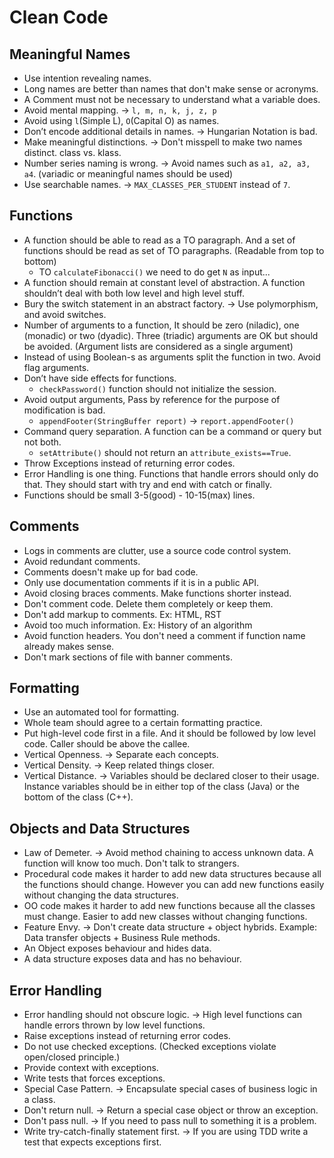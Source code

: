 # Clean Code 

## Meaningful Names

* Use intention revealing names. 
* Long names are better than names that don't make sense or acronyms.
* A Comment must not be necessary to understand what a variable does.
* Avoid mental mapping. &#x2192; `l, m, n, k, j, z, p`
* Avoid using `l`(Simple L), `O`(Capital O) as names.
* Don’t encode additional details in names. &#x2192; Hungarian Notation is bad.
* Make meaningful distinctions. &#x2192; Don't misspell to make two names distinct. class vs. klass.
* Number series naming is wrong. &#x2192; Avoid names such as `a1, a2, a3, a4`. (variadic or meaningful names should be used)
* Use searchable names. &#x2192; `MAX_CLASSES_PER_STUDENT` instead of `7`.

## Functions

* A function should be able to read as a TO paragraph. And a set of functions should be read as set of TO paragraphs. (Readable from top to bottom)
    * TO `calculateFibonacci()` we need to do get `N` as input...
* A function should remain at constant level of abstraction. A function shouldn’t deal with both low level and high level stuff.
* Bury the switch statement in an abstract factory. &#x2192; Use polymorphism, and avoid switches.
* Number of arguments to a function, It should be zero (niladic), one (monadic) or two (dyadic). Three (triadic) arguments are OK but should be avoided. (Argument lists are considered as a single argument)
* Instead of using Boolean-s as arguments split the function in two. Avoid flag arguments.
* Don’t have side effects for functions. 
    * `checkPassword()` function should not initialize the session. 
* Avoid output arguments, Pass by reference for the purpose of modification is bad. 
    * `appendFooter(StringBuffer report)` &#x2192; `report.appendFooter()`
* Command query separation. A function can be a command or query but not both.
    * `setAttribute()` should not return an `attribute_exists==True`. 
* Throw Exceptions instead of returning error codes.
* Error Handling is one thing. Functions that handle errors should only do that. They should start with try and end with catch or finally. 
* Functions should be small 3-5(good) - 10-15(max) lines.

## Comments

* Logs in comments are clutter, use a source code control system.
* Avoid redundant comments. 
* Comments doesn't make up for bad code.
* Only use documentation comments if it is in a public API.
* Avoid closing braces comments. Make functions shorter instead.
* Don't comment code. Delete them completely or keep them.
* Don't add markup to comments. Ex: HTML, RST
* Avoid too much information. Ex: History of an algorithm
* Avoid function headers. You don't need a comment if function name already makes sense.
* Don't mark sections of file with banner comments.

## Formatting 

* Use an automated tool for formatting.
* Whole team should agree to a certain formatting practice.
* Put high-level code first in a file. And it should be followed by low level code. Caller should be above the callee.
* Vertical Openness. &#x2192; Separate each concepts.
* Vertical Density. &#x2192; Keep related things closer.
* Vertical Distance. &#x2192; Variables should be declared closer to their usage. Instance variables should be in either top of the class (Java) or the bottom of the class (C++).


##  Objects and Data Structures

* Law of Demeter. &#x2192; Avoid method chaining to access unknown data. A function will know too much. Don't talk to strangers.
* Procedural code makes it harder to add new data structures because all the functions should change. However you can add new functions easily without changing the data structures.
* OO code makes it harder to add new functions because all the classes must change. Easier to add new classes without changing functions.
* Feature Envy. &#x2192; Don't create data structure + object hybrids. Example: Data transfer objects + Business Rule methods.
* An Object exposes behaviour and hides data.
* A data structure exposes data and has no behaviour.

## Error Handling

* Error handling should not obscure logic. &#x2192; High level functions can handle errors thrown by low level functions.
* Raise exceptions instead of returning error codes.
* Do not use checked exceptions. (Checked exceptions violate open/closed principle.)
* Provide context with exceptions.
* Write tests that forces exceptions.
* Special Case Pattern. &#x2192; Encapsulate special cases of business logic in a class. 
* Don't return null. &#x2192; Return a special case object or throw an exception.
* Don't pass null. &#x2192; If you need to pass null to something it is a problem.
* Write try-catch-finally statement first. &#x2192; If you are using TDD write a test that expects exceptions first.


